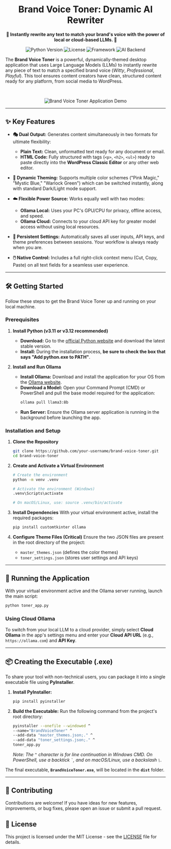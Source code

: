 
<div align="center">

#  Brand Voice Toner: Dynamic AI Rewriter

**🚀 Instantly rewrite any text to match your brand's voice with the power of local or cloud-based LLMs. 🚀**

![Python Version](https://img.shields.io/badge/python-3.11%2B-blue.svg)
![License](https://img.shields.io/badge/license-MIT-green.svg)
![Framework](https://img.shields.io/badge/framework-CustomTkinter-purple.svg)
![AI Backend](https://img.shields.io/badge/AI-Ollama-orange.svg)

</div>

The **Brand Voice Toner** is a powerful, dynamically-themed desktop application that uses Large Language Models (LLMs) to instantly rewrite any piece of text to match a specified brand voice (*Witty*, *Professional*, *Playful*). This tool ensures content creators have clean, structured content ready for any platform, from social media to WordPress.

<br/>

<p align="center">
  <!-- Replace this with a real screenshot or GIF of your application -->
  <img src="https://picsum.photos/seed/brandvoicetoner/800/450" alt="Brand Voice Toner Application Demo">
</p>

---

## ✨ Key Features

- **🎭 Dual Output:** Generates content simultaneously in two formats for ultimate flexibility:
  - **Plain Text:** Clean, unformatted text ready for any document or email.
  - **HTML Code:** Fully structured with tags (`<p>`, `<h2>`, `<ul>`) ready to paste directly into the **WordPress Classic Editor** or any other web editor.

- **🎨 Dynamic Theming:** Supports multiple color schemes ("Pink Magic," "Mystic Blue," "Warlock Green") which can be switched instantly, along with standard Dark/Light mode support.

- **☁️ Flexible Power Source:** Works equally well with two modes:
  - **Ollama Local:** Uses your PC's GPU/CPU for privacy, offline access, and speed.
  - **Ollama Cloud:** Connects to your cloud API key for greater model access without using local resources.

- **💾 Persistent Settings:** Automatically saves all user inputs, API keys, and theme preferences between sessions. Your workflow is always ready when you are.

- **🖱️ Native Control:** Includes a full right-click context menu (Cut, Copy, Paste) on all text fields for a seamless user experience.

---

## 🛠️ Getting Started

Follow these steps to get the Brand Voice Toner up and running on your local machine.

### Prerequisites

1.  **Install Python (v3.11 or v3.12 recommended)**
    - **Download:** Go to the [official Python website](https://www.python.org/downloads/) and download the latest stable version.
    - **Install:** During the installation process, **be sure to check the box that says "Add python.exe to PATH"**.

2.  **Install and Run Ollama**
    - **Install Ollama:** Download and install the application for your OS from the [Ollama website](https://ollama.com/).
    - **Download a Model:** Open your Command Prompt (CMD) or PowerShell and pull the base model required for the application:
      ```bash
      ollama pull llama3:8b
      ```
    - **Run Server:** Ensure the Ollama server application is running in the background before launching the app.

### Installation and Setup

1.  **Clone the Repository**
    ```bash
    git clone https://github.com/your-username/brand-voice-toner.git
    cd brand-voice-toner
    ```

2.  **Create and Activate a Virtual Environment**
    ```bash
    # Create the environment
    python -m venv .venv

    # Activate the environment (Windows)
    .venv\Scripts\activate

    # On macOS/Linux, use: source .venv/bin/activate
    ```

3.  **Install Dependencies**
    With your virtual environment active, install the required packages:
    ```bash
    pip install customtkinter ollama
    ```

4.  **Configure Theme Files (Critical)**
    Ensure the two JSON files are present in the root directory of the project:
    - `master_themes.json` (defines the color themes)
    - `toner_settings.json` (stores user settings and API keys)

---

## 🚀 Running the Application

With your virtual environment active and the Ollama server running, launch the main script:

```bash
python toner_app.py
```

### Using Cloud Ollama

To switch from your local LLM to a cloud provider, simply select **Cloud Ollama** in the app's settings menu and enter your **Cloud API URL** (e.g., `https://ollama.com`) and **API Key**.

---

## 📦 Creating the Executable (.exe)

To share your tool with non-technical users, you can package it into a single executable file using **PyInstaller**.

1.  **Install PyInstaller:**
    ```bash
    pip install pyinstaller
    ```

2.  **Build the Executable:**
    Run the following command from the project's root directory:
    ```bash
    pyinstaller --onefile --windowed ^
    --name="BrandVoiceToner" ^
    --add-data "master_themes.json;." ^
    --add-data "toner_settings.json;." ^
    toner_app.py
    ```
    *Note: The `^` character is for line continuation in Windows CMD. On PowerShell, use a backtick `` ` ``, and on macOS/Linux, use a backslash `\`.*

The final executable, **`BrandVoiceToner.exe`**, will be located in the **`dist`** folder.

---

## 🤝 Contributing

Contributions are welcome! If you have ideas for new features, improvements, or bug fixes, please open an issue or submit a pull request.

## 📄 License

This project is licensed under the MIT License - see the [LICENSE](LICENSE) file for details.

